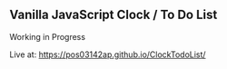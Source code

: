 ## Vanilla JavaScript Clock / To Do List

Working in Progress

Live at:
https://pos03142ap.github.io/ClockTodoList/

